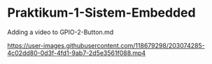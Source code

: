 # Praktikum-1-Sistem-Embedded
Adding a video to GPIO-2-Button.md


https://user-images.githubusercontent.com/118679298/203074285-4c02dd80-0d3f-4fd1-9ab7-2d5e3561f088.mp4

